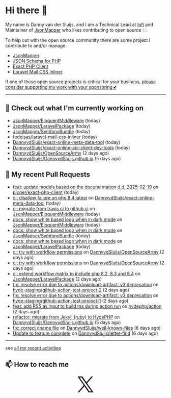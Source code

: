 # Hi there 👋



My name is Danny van der Sluijs, and I am a Technical Lead at [Infi](https://www.infi.nl) and Maintainer of [JsonMapper](https://jsonmapper.net) who likes contributing to open source ✨.

To help out with the open source community there are some project I contribute to and/or manage:
- [JsonMapper](https://github.com/JsonMapper/JsonMapper)
- [JSON Schema for PHP](https://github.com/jsonrainbow/json-schema)
- [Exact PHP Client](https://github.com/picqer/exact-php-client)
- [Laravel Mail CSS Inliner](https://github.com/fedeisas/laravel-mail-css-inliner)

If one of those open source projects is critical for your business, [please consider supporting my work with your sponsoring 💕](https://github.com/sponsors/DannyvdSluijs)

---

## 🔭 Check out what I'm currently working on

- [JsonMapper/EloquentMiddleware](https://github.com/JsonMapper/EloquentMiddleware) (today)
- [JsonMapper/LaravelPackage](https://github.com/JsonMapper/LaravelPackage) (today)
- [JsonMapper/SymfonyBundle](https://github.com/JsonMapper/SymfonyBundle) (today)
- [fedeisas/laravel-mail-css-inliner](https://github.com/fedeisas/laravel-mail-css-inliner) (today)
- [DannyvdSluijs/exact-online-meta-data-tool](https://github.com/DannyvdSluijs/exact-online-meta-data-tool) (today)
- [DannyvdSluijs/exact-online-api-client-dev-tools](https://github.com/DannyvdSluijs/exact-online-api-client-dev-tools) (today)
- [DannyvdSluijs/OpenSourceArmy](https://github.com/DannyvdSluijs/OpenSourceArmy) (2 days ago)
- [DannyvdSluijs/DannyvdSluijs.github.io](https://github.com/DannyvdSluijs/DannyvdSluijs.github.io) (5 days ago)

## 🔨 My recent Pull Requests

- [feat: update models based on the documentation d.d. 2025-02-19](https://github.com/picqer/exact-php-client/pull/667) on [picqer/exact-php-client](https://github.com/picqer/exact-php-client) (today)
- [ci: disallow failure on php 8.4 latest](https://github.com/DannyvdSluijs/exact-online-meta-data-tool/pull/224) on [DannyvdSluijs/exact-online-meta-data-tool](https://github.com/DannyvdSluijs/exact-online-meta-data-tool) (today)
- [ci: migrate from travis ci to github ci](https://github.com/JsonMapper/EloquentMiddleware/pull/8) on [JsonMapper/EloquentMiddleware](https://github.com/JsonMapper/EloquentMiddleware) (today)
- [docs: show white based logo when in dark mode](https://github.com/JsonMapper/EloquentMiddleware/pull/7) on [JsonMapper/EloquentMiddleware](https://github.com/JsonMapper/EloquentMiddleware) (today)
- [docs: show white based logo when in dark mode](https://github.com/JsonMapper/SymfonyBundle/pull/9) on [JsonMapper/SymfonyBundle](https://github.com/JsonMapper/SymfonyBundle) (today)
- [docs: show white based logo when in dark mode](https://github.com/JsonMapper/LaravelPackage/pull/25) on [JsonMapper/LaravelPackage](https://github.com/JsonMapper/LaravelPackage) (today)
- [ci: try with workflow permissions](https://github.com/DannyvdSluijs/OpenSourceArmy/pull/7) on [DannyvdSluijs/OpenSourceArmy](https://github.com/DannyvdSluijs/OpenSourceArmy) (2 days ago)
- [ci: try with workflow permissions](https://github.com/DannyvdSluijs/OpenSourceArmy/pull/4) on [DannyvdSluijs/OpenSourceArmy](https://github.com/DannyvdSluijs/OpenSourceArmy) (2 days ago)
- [ci: extend workflow matrix to include php 8.2, 8.3 and 8.4](https://github.com/JsonMapper/LaravelPackage/pull/24) on [JsonMapper/LaravelPackage](https://github.com/JsonMapper/LaravelPackage) (2 days ago)
- [fix: resolve error due to actions/download-artifact: v3 deprecation](https://github.com/hyde-staging/github-action-test-project-2/pull/1) on [hyde-staging/github-action-test-project-2](https://github.com/hyde-staging/github-action-test-project-2) (2 days ago)
- [fix: resolve error due to actions/download-artifact: v3 deprecation](https://github.com/hyde-staging/github-action-test-project-1/pull/1) on [hyde-staging/github-action-test-project-1](https://github.com/hyde-staging/github-action-test-project-1) (2 days ago)
- [feat: add RSS as input to build rss during action run](https://github.com/hydephp/action/pull/51) on [hydephp/action](https://github.com/hydephp/action) (2 days ago)
- [refactor: migrate from Jekyll (ruby) to HydePHP](https://github.com/DannyvdSluijs/DannyvdSluijs.github.io/pull/50) on [DannyvdSluijs/DannyvdSluijs.github.io](https://github.com/DannyvdSluijs/DannyvdSluijs.github.io) (5 days ago)
- [fix: correct cname file](https://github.com/DannyvdSluijs/well-known-files/pull/2) on [DannyvdSluijs/well-known-files](https://github.com/DannyvdSluijs/well-known-files) (6 days ago)
- [Update to feature complete](https://github.com/DannyvdSluijs/letter-find/pull/1) on [DannyvdSluijs/letter-find](https://github.com/DannyvdSluijs/letter-find) (6 days ago)

---

see [all my recent activities](https://DannyvdSluijs.github.io/recent-work.html)


## 📫 How to reach me

<p align="center">
    <a href="https://x.com/EchteDanny" target="blank">
        <picture>
            <source media="(prefers-color-scheme: dark)"
                    srcset="https://raw.githubusercontent.com/DannyvdSluijs/DannyvdSluijs/refs/heads/main/img/logo-white.png"
                    width="50" height="50"
            >
            <img alt="X.com logo"
                 src="https://raw.githubusercontent.com/DannyvdSluijs/DannyvdSluijs/refs/heads/main/img/logo-black.png"
                 width="50" height="50"
            >
        </picture>
    </a>
</p>